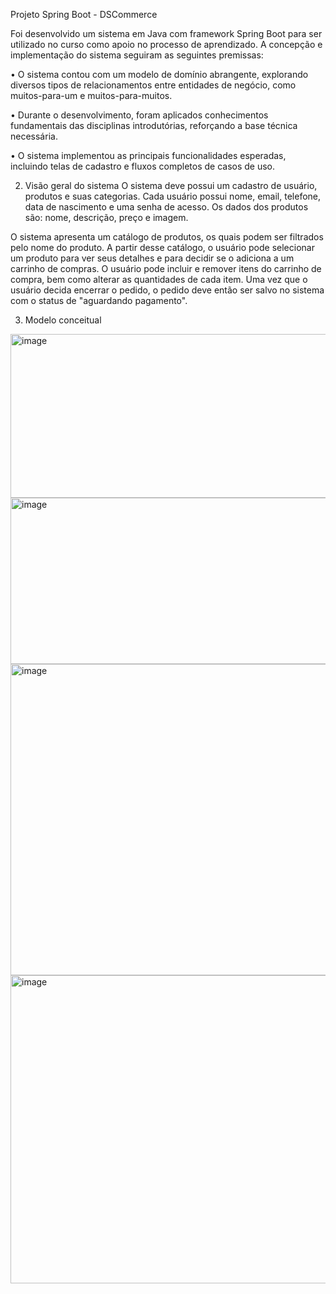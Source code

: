 Projeto Spring Boot - DSCommerce

Foi desenvolvido um sistema em Java com framework Spring Boot para ser utilizado no curso como apoio no processo de aprendizado. A concepção e implementação do sistema seguiram as seguintes premissas:

•	O sistema contou com um modelo de domínio abrangente, explorando diversos tipos de relacionamentos entre entidades de negócio, como muitos-para-um e muitos-para-muitos.

•	Durante o desenvolvimento, foram aplicados conhecimentos fundamentais das disciplinas introdutórias, reforçando a base técnica necessária.

•	O sistema implementou as principais funcionalidades esperadas, incluindo telas de cadastro e fluxos completos de casos de uso.

2. Visão geral do sistema
O sistema deve possui um cadastro de usuário, produtos e suas categorias.
Cada usuário possui nome, email, telefone, data de nascimento e uma senha de acesso. Os dados dos produtos são: nome, descrição, preço e imagem.

O sistema apresenta um catálogo de produtos, os quais podem ser filtrados pelo nome do produto.
A partir desse catálogo, o usuário pode selecionar um produto para ver seus detalhes e para decidir se o adiciona a um carrinho de compras.
 O usuário pode incluir e remover itens do carrinho de compra, bem como alterar as quantidades de cada item. Uma vez que o usuário decida encerrar o pedido, o pedido deve então ser salvo no sistema com o status de "aguardando pagamento".

 3. Modelo conceitual
  <img width="604" height="262" alt="image" src="https://github.com/user-attachments/assets/0c7c7eae-f69f-49f7-8717-bcc8d7b78277" />

  <img width="570" height="266" alt="image" src="https://github.com/user-attachments/assets/fb297812-cc6d-4313-b365-a234a195da70" />

  <img width="958" height="498" alt="image" src="https://github.com/user-attachments/assets/e01a8af2-1aec-4326-bcff-fc77d92a6ba3" />

  <img width="955" height="493" alt="image" src="https://github.com/user-attachments/assets/749f3e02-ce53-4008-98fb-5c46fac09071" />





